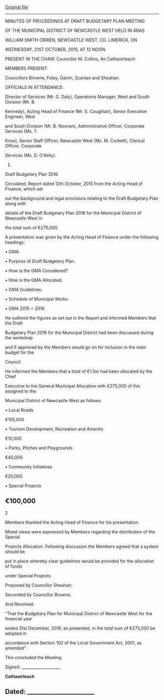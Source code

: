 [Original file](https://www.limerick.ie/sites/default/files/media/documents/2017-06/Draft%20Minutes%20of%20Draft%20Budgetary%20Plan%20Municipal%20District%20of%20Newcastle%20West%20-%2021st%20October%202.pdf)

---
MINUTES OF PROCEEDINGS AT DRAFT BUDGETARY PLAN MEETING

OF THE MUNICIPAL DISTRICT OF NEWCASTLE WEST HELD IN ÁRAS

WILLIAM SMITH OBRIEN, NEWCASTLE WEST, CO. LIMERICK, ON

WEDNESDAY, 21ST OCTOBER, 2015, AT 12 NOON.

PRESENT IN THE CHAIR: Councillor M. Collins, An Cathaoirleach.

MEMBERS PRESENT:

Councillors Browne, Foley, Galvin, Scanlan and Sheahan.

OFFICIALS IN ATTENDANCE:

Director of Services (Mr. G. Daly), Operations Manager, West and South Division (Mr. B.

Kennedy), Acting Head of Finance (Mr. S. Coughlan), Senior Executive Engineer, West

and South Division (Mr. B. Noonan), Administrative Officer, Corporate Services (Ms. T.

Knox), Senior Staff Officer, Newcastle West (Ms. M. Corbett), Clerical Officer, Corporate

Services (Ms. D. O’Kelly).

1.

Draft Budgetary Plan 2016

Circulated, Report dated 12th October, 2015 from the Acting Head of Finance, which set

out the background and legal provisions relating to the Draft Budgetary Plan along with

details of the Draft Budgetary Plan 2016 for the Municipal District of Newcastle West in

the total sum of €275,000.

A presentation was given by the Acting Head of Finance under the following headings:

• GMA.

• Purpose of Draft Budgetary Plan.

• How is the GMA Considered?

• How is the GMA Allocated.

• GMA Guidelines.

• Schedule of Municipal Works.

• GMA 2015 + 2016.

He outlined the figures as set out in the Report and informed Members that the Draft

Budgetary Plan 2016 for the Municipal District had been discussed during the workshop

and if approved by the Members would go on for inclusion in the main budget for the

Council.

He informed the Members that a total of €1.5m had been allocated by the Chief

Executive to the General Municipal Allocation with €275,000 of this assigned to the

Municipal District of Newcastle West as follows:

• Local Roads

€105,000

• Tourism Development, Recreation and Amenity

€10,000

• Parks, Pitches and Playgrounds

€40,000

• Community Initiatives

€20,000

• Special Projects

€100,000
---
2

Members thanked the Acting Head of Finance for his presentation.

Mixed views were expressed by Members regarding the distribution of the Special

Projects Allocation. Following discussion the Members agreed that a system should be

put in place whereby clear guidelines would be provided for the allocation of funds

under Special Projects.

Proposed by Councillor Sheahan;

Seconded by Councillor Browne;

And Resolved:

“That the Budgetary Plan for Municipal District of Newcastle West for the financial year

ended 31st December, 2016, as presented, in the total sum of €275,000 be adopted in

accordance with Section 102 of the Local Government Act, 2001, as amended”.

This concluded the Meeting.

Signed: \_\_\_\_\_\_\_\_\_\_\_\_\_\_\_\_\_\_\_\_

**Cathaoirleach**

Dated: \_\_\_\_\_\_\_\_\_\_\_\_\_\_\_\_\_\_\_\_\_\_
---
